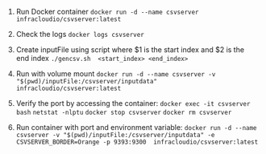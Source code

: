 1. Run Docker container
    `docker run -d --name csvserver infracloudio/csvserver:latest`

2. Check the logs
   `docker logs csvserver`

3. Create inputFile using script where $1 is the start index and $2 is the end index
   `./gencsv.sh  <start_index> <end_index>`

4. Run with volume mount
  `docker run -d --name csvserver -v "$(pwd)/inputFile:/csvserver/inputdata" infracloudio/csvserver:latest`

5. Verify the port by accessing the container:
   `docker exec -it csvserver bash`
   `netstat -nlptu`
   `docker stop csvserver`
   `docker rm csvserver`


6. Run container with port and environment variable:
   `docker run -d --name csvserver -v "$(pwd)/inputFile:/csvserver/inputdata" -e CSVSERVER_BORDER=Orange -p 9393:9300  infracloudio/csvserver:latest`
